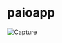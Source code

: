 # paioapp

![Capture](https://user-images.githubusercontent.com/88321261/164288701-cda94c0d-f3de-42b7-a946-6f7f72e76d80.PNG)
